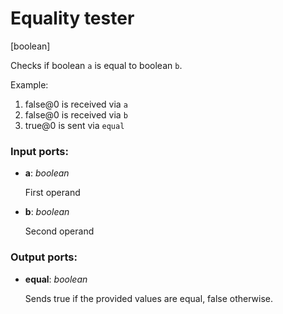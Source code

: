 # Equality tester

[boolean]

Checks if boolean `a` is equal to boolean `b`.

Example:

1. false@0 is received via `a`
2. false@0 is received via `b`
3. true@0 is sent via `equal`

### Input ports:

* __a__: _boolean_

    First operand



* __b__: _boolean_

    Second operand



### Output ports:

* __equal__: _boolean_

    Sends true if the provided values are equal, false otherwise.



